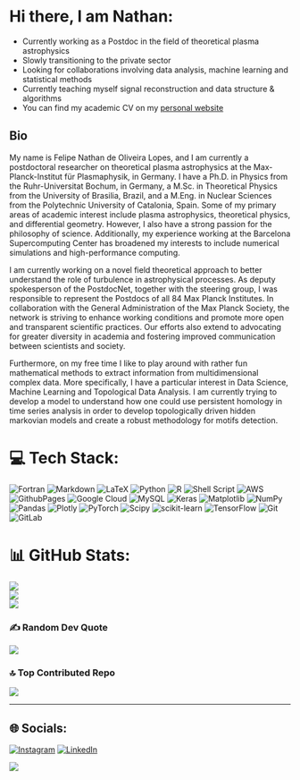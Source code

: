 # Hi there, I am Nathan:

- Currently working as a Postdoc in the field of theoretical plasma astrophysics<br>
- Slowly transitioning to the private sector <br>
- Looking for collaborations involving data analysis, machine learning and statistical methods <br>
- Currently teaching myself signal reconstruction and data structure & algorithms <br>
- You can find my academic CV on my [personal website](http://nathan.science) 

## Bio

My name is Felipe Nathan de Oliveira Lopes, and I am currently a postdoctoral researcher on theoretical plasma astrophysics at the Max-Planck-Institut für Plasmaphysik, in Germany. I have a Ph.D. in Physics from the Ruhr-Universitat Bochum, in Germany, a M.Sc. in Theoretical Physics from the University of Brasilia, Brazil, and a M.Eng. in Nuclear Sciences from the Polytechnic University of Catalonia, Spain. Some of my primary areas of academic interest include plasma astrophysics, theoretical physics, and differential geometry. However, I also have a strong passion for the philosophy of science. Additionally, my experience working at the Barcelona Supercomputing Center has broadened my interests to include numerical simulations and high-performance computing. <br>

I am currently working on a novel field theoretical approach to better understand the role of turbulence in astrophysical processes. ​As deputy spokesperson of the PostdocNet, together with the steering group, I was responsible to represent the Postdocs of all 84 Max Planck Institutes. In collaboration with the General Administration of the Max Planck Society, the network is striving to enhance working conditions and promote more open and transparent scientific practices. Our efforts also extend to advocating for greater diversity in academia and fostering improved communication between scientists and society. <br>

Furthermore, on my free time I like to play around with rather fun mathematical methods to extract information from multidimensional complex data. More specifically, I have a particular interest in Data Science, Machine Learning and Topological Data Analysis. I am currently trying to develop a model to understand how one could use persistent homology in time series analysis in order to develop topologically driven hidden markovian models and create a robust methodology for motifs detection. <br>

# 💻 Tech Stack:
![Fortran](https://img.shields.io/badge/Fortran-%23734F96.svg?style=plastic&logo=fortran&logoColor=white) ![Markdown](https://img.shields.io/badge/markdown-%23000000.svg?style=plastic&logo=markdown&logoColor=white) ![LaTeX](https://img.shields.io/badge/latex-%23008080.svg?style=plastic&logo=latex&logoColor=white) ![Python](https://img.shields.io/badge/python-3670A0?style=plastic&logo=python&logoColor=ffdd54) ![R](https://img.shields.io/badge/r-%23276DC3.svg?style=plastic&logo=r&logoColor=white) ![Shell Script](https://img.shields.io/badge/shell_script-%23121011.svg?style=plastic&logo=gnu-bash&logoColor=white) ![AWS](https://img.shields.io/badge/AWS-%23FF9900.svg?style=plastic&logo=amazon-aws&logoColor=white) ![GithubPages](https://img.shields.io/badge/github%20pages-121013?style=plastic&logo=github&logoColor=white) ![Google Cloud](https://img.shields.io/badge/GoogleCloud-%234285F4.svg?style=plastic&logo=google-cloud&logoColor=white) ![MySQL](https://img.shields.io/badge/mysql-4479A1.svg?style=plastic&logo=mysql&logoColor=white) ![Keras](https://img.shields.io/badge/Keras-%23D00000.svg?style=plastic&logo=Keras&logoColor=white) ![Matplotlib](https://img.shields.io/badge/Matplotlib-%23ffffff.svg?style=plastic&logo=Matplotlib&logoColor=black) ![NumPy](https://img.shields.io/badge/numpy-%23013243.svg?style=plastic&logo=numpy&logoColor=white) ![Pandas](https://img.shields.io/badge/pandas-%23150458.svg?style=plastic&logo=pandas&logoColor=white) ![Plotly](https://img.shields.io/badge/Plotly-%233F4F75.svg?style=plastic&logo=plotly&logoColor=white) ![PyTorch](https://img.shields.io/badge/PyTorch-%23EE4C2C.svg?style=plastic&logo=PyTorch&logoColor=white) ![Scipy](https://img.shields.io/badge/SciPy-%230C55A5.svg?style=plastic&logo=scipy&logoColor=%white) ![scikit-learn](https://img.shields.io/badge/scikit--learn-%23F7931E.svg?style=plastic&logo=scikit-learn&logoColor=white) ![TensorFlow](https://img.shields.io/badge/TensorFlow-%23FF6F00.svg?style=plastic&logo=TensorFlow&logoColor=white) ![Git](https://img.shields.io/badge/git-%23F05033.svg?style=plastic&logo=git&logoColor=white) ![GitLab](https://img.shields.io/badge/gitlab-%23181717.svg?style=plastic&logo=gitlab&logoColor=white)


# 📊 GitHub Stats:
![](https://github-readme-stats.vercel.app/api?username=nathanfelipe&theme=blueberry&hide_border=true&include_all_commits=true&count_private=true)<br/>
![](https://github-readme-streak-stats.herokuapp.com/?user=nathanfelipe&theme=blueberry&hide_border=true)<br/>
![](https://github-readme-stats.vercel.app/api/top-langs/?username=nathanfelipe&theme=blueberry&hide_border=true&include_all_commits=true&count_private=true&layout=compact)

### ✍️ Random Dev Quote
![](https://quotes-github-readme.vercel.app/api?type=horizontal&theme=radical)

### 🔝 Top Contributed Repo
![](https://github-contributor-stats.vercel.app/api?username=nathanfelipe&limit=5&theme=nord&combine_all_yearly_contributions=true)

---
## 🌐 Socials:
[![Instagram](https://img.shields.io/badge/Instagram-%23E4405F.svg?logo=Instagram&logoColor=white)](https://instagram.com/https://www.instagram.com/felipenathhan/) [![LinkedIn](https://img.shields.io/badge/LinkedIn-%230077B5.svg?logo=linkedin&logoColor=white)](https://linkedin.com/in/https://www.linkedin.com/in/nathan-de-oliveira/) 

[![](https://visitcount.itsvg.in/api?id=nathanfelipe&icon=3&color=9)](https://visitcount.itsvg.in)


  
<!-- Proudly created with GPRM ( https://gprm.itsvg.in ) -->

